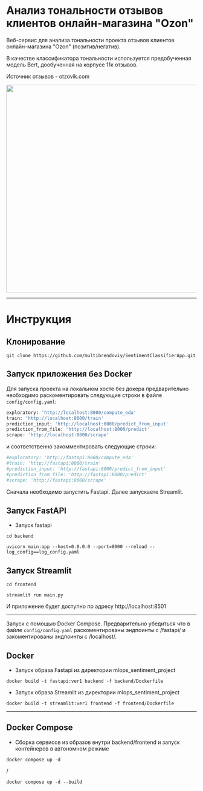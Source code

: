 # Анализ тональности отзывов клиентов онлайн-магазина "Ozon"

Веб-сервис для анализа тональности проекта отзывов клиентов онлайн-магазина "Ozon" (позитив/негатив).

В качестве классификатора тональности используется предобученная модель Bert, дообученная на корпусе
11к отзывов.

Источник отзывов - otzovik.com

<img src="demo/demo.gif" width="900" height="550" />

___

# Инструкция


## Клонирование

`git clone https://github.com/multibrendoviy/SentimentClassifierApp.git`


## Запуск приложения без Docker

Для запуска проекта на локальном хосте без докера предварительно необходимо раскоментировать
следующие строки в файле `config/config.yaml`:

```python
exploratory: 'http://localhost:8000/compute_eda'
train: 'http://localhost:8000/train'
prediction_input: 'http://localhost:8000/predict_from_input'
prediction_from_file: 'http://localhost:8000/predict'
scrape: 'http://localhost:8000/scrape'
 ```
и соответственно закомментировать следующие строки:
```python
#exploratory: 'http://fastapi:8000/compute_eda'
#train: 'http://fastapi:8000/train'
#prediction_input: 'http://fastapi:8000/predict_from_input'
#prediction_from_file: 'http://fastapi:8000/predict'
#scrape: 'http://fastapi:8000/scrape'
 ```
Cначала необходимо запустить Fastapi. Далее запускаете Streamlit.


## Запуск FastAPI

- Запуск fastapi  

`cd backend`

`uvicorn main:app --host=0.0.0.0 --port=8000 --reload --log_config==log_config.yaml`

## Запуск Streamlit

`cd frontend`

`streamlit run main.py`

И приложение будет доступно по адресу http://localhost:8501 

___

Запуск с помощью Docker Compose. Предварительно убедиться что в файле `config/config.yaml`
раскоментированы эндпоинты с /fastapi/ и закоментированы эндпоинты с /localhost/.

## Docker

- Запуск образа Fastapi из директории mlops_sentiment_project

`docker build -t fastapi:ver1 backend -f backend/Dockerfile`

- Запуск образа Streamlit из директории mlops_sentiment_project

`docker build -t streamlit:ver1 frontend -f frontend/Dockerfile`

___

## Docker Compose

- Сборка сервисов из образов внутри backend/frontend и запуск контейнеров в автономном режиме

`docker compose up -d`

/

`docker compose up -d --build`


